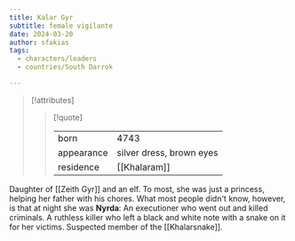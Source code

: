 ```yaml
---
title: Kalar Gyr
subtitle: female vigilante
date: 2024-03-20
author: sfakias
tags:
  - characters/leaders
  - countries/South Darrok

---
```

> [!attributes]
> 
> > [!quote]
> >
> > | | |
> > | --- | --- |
> > | born | 4743 |
> > | appearance | silver dress, brown eyes |
> > | residence | [[Khalaram]] |

Daughter of [[Zeith Gyr]] and an elf. To most, she was just a princess, helping her father with his chores. What most people didn't know, however, is that at night she was **Nyrda**: An executioner who went out and killed criminals. A ruthless killer who left a black and white note with a snake on it for her victims. Suspected member of the [[Khalarsnake]].